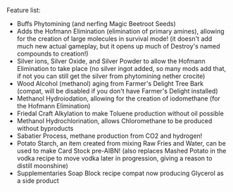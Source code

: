 Feature list:
- Buffs Phytomining (and nerfing Magic Beetroot Seeds)
- Adds the Hofmann Elimination (elimination of primary amines), allowing for the creation of large molecules in survival mode! (it doesn't add much new actual gameplay, but it opens up much of Destroy's named compounds to creation!)
- Silver ions, Silver Oxide, and Silver Powder to allow the Hofmann Elimination to take place (no silver ingot added, so many mods add that, if not you can still get the silver from phytomining nether crocite)
- Wood Alcohol (methanol) aging from Farmer's Delight Tree Bark (compat, will be disabled if you don't have Farmer's Delight installed)
- Methanol Hydroiodation, allowing for the creation of iodomethane (for the Hofmann Elimination)
- Friedal Craft Alkylation to make Toluene production without oil possible
- Methanol Hydrochlorination, allows Chloromethane to be produced without byproducts
- Sabatier Process, methane production from CO2 and hydrogen!
- Potato Starch, an item created from mixing Raw Fries and Water, can be used to make Card Stock pre-AIBN! (also replaces Mashed Potato in the vodka recipe to move vodka later in progression, giving a reason to distill moonshine)
- Supplementaries Soap Block recipe compat now producing Glycerol as a side product
